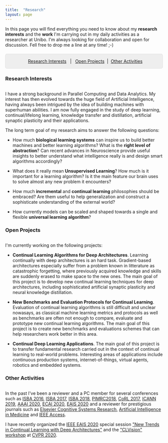 ```yaml
---
title:  "Research"
layout: page
---
```


In this page you will find everything you need to know about my **research interests** and the **work** I'm carrying out in my daily activities as a researcher at Unibo. I'm always looking for collaboration and open for discussion. Fell free to drop me a line at any time! ;-)

<p style="background: rgba(0,0,0,0.06) none repeat scroll 0% 0%; border: 1px solid rgb(222, 222, 222); padding: 1em; border-radius: 5px; text-align: center; margin-top:20px">
&nbsp; <a href="#interests">Research Interests</a> &nbsp; | &nbsp; <a href="#projects">Open Projects</a> &nbsp;| &nbsp;<a href="#activities">Other Activities</a><br>
</p>

<a href="#interests"></a>
<h3 id="interests" style="margin-bottom: 30px;">Research Interests</h3>

I have a strong background in Parallel Computing and Data Analytics. My interest has then evolved towards the huge field of Artificial Intelligence, having always been intrigued by the idea of building machines with superhuman abilities. I am now fully engaged in the study of deep learning, continual/lifelong learning, knowledge transfer and distillation, artificial synaptic plasticity and their applications.

The long term goal of my research aims to answer the following questions:

* How much **biological learning systems** can inspire us to build better machines and better learning algorithms? What is the **right level of abstraction**? Can recent advances in Neuroscience provide useful insights to better understand what intelligence really is and design smart algorithms accordingly?

* What does it really mean **Unsupervised Learning**? How much is it important for a learning algorithm? Is it the main feature our brain uses to solve almost any new problem it encounters?

* How much **incremental** and **continual learning** philosophies should be embraced? Are them useful to help generalization and construct a sophisticate understanding of the external world?

* How currently models can be scaled and shaped towards a single and flexible **universal learning algorithm**?

<a href="#projects"></a>
<h3 id="projects" style="margin-bottom: 30px;">Open Projects</h3>

I'm currently working on the following projects:

* **Continual Learning Algorithms for Deep Architectures**.
  	Learning continually with deep architectures is an hard task. Gradient-based architectures especially suffer from a problem known in litterature as catastrophic forgetting, where previously acquired knowledge and skills are suddenly erased to make space to the new ones. The main goal of this project is to develop new continual learning techniques for deep architectures, including sophisticated artificial synaptic plasticity and neural knowledge distillation.

* **New Benchmarks and Evaluation Protocols for Continual Learning**.
  	Evaluation of continual learning algorithms is still difficult and unclear nowasays, as classical machine learning metrics and protocols as well as benchmarks are often not enough to compare, evaluate and prototype new continual learning algorithms. The main goal of this project is to create new benchmarks and evaluations schemes that can help researchers work better in this area.

* **Continual Deep Learning Applications**.
  	The main goal of this project is to transfer fundamental research carried out in the context of continual learning to real-world problems. Interesting areas of applications include continuous production systems, internet-of-things, virtual agents, robotics and embedded systems.

<a href="#activities"></a>
<h3 id="activities" style="margin-bottom: 30px;">Other Activities</h3>

In the past I've been a reviewer and a PC member for several conferences such as [ISBA 2016](), [ISBA 2017](), [ISBA 2018](), [PIMRC2018](), [CoRL 2017](), [ICANN 2019](), [AAAI 2020](), [ECAI 2020](), [EAIS 2020]() and a reviewer for prestigious journals such as [Elsevier Cognitive Systems Research](), [Artificial Intelligence in Medicine]() and [IEEE Access]().

I have recently organized the [IEEE EAIS 2020]() special session ["New Trends in Continual Learning with Deep Architectures"](https://sites.google.com/view/eais2020/conference/special-sessions/new-trends-in-continual-learning-with-deep-architectures?authuser=0) and the ["CLVision" workshop](https://sites.google.com/view/clvision2020/challenge) at [CVPR 2020]().
